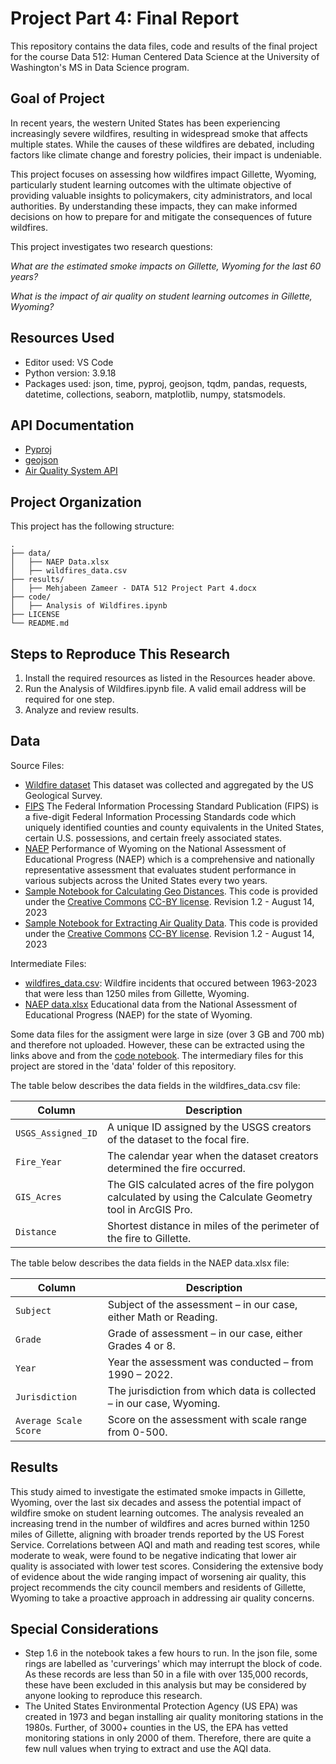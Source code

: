 # Project Part 4: Final Report

This repository contains the data files, code and results of the final project for the course Data 512: Human Centered Data Science at the University of Washington's MS in Data Science program. 

## Goal of Project
In recent years, the western United States has been experiencing increasingly severe wildfires, resulting in widespread smoke that affects multiple states. While the causes of these wildfires are debated, including factors like climate change and forestry policies, their impact is undeniable. 

This project focuses on assessing how wildfires impact Gillette, Wyoming, particularly student learning outcomes with the ultimate objective of providing valuable insights to policymakers, city administrators, and local authorities. By understanding these impacts, they can make informed decisions on how to prepare for and mitigate the consequences of future wildfires.

This project investigates two research questions: 

_What are the estimated smoke impacts on Gillette, Wyoming for the last 60 years?_

_What is the impact of air quality on student learning outcomes in Gillette, Wyoming?_

## Resources Used
- Editor used: VS Code
- Python version: 3.9.18
- Packages used: json, time, pyproj, geojson, tqdm, pandas, requests, datetime, collections, seaborn, 
matplotlib, numpy, statsmodels.

## API Documentation
- [Pyproj](https://pyproj4.github.io/pyproj/stable/index.html)
- [geojson](https://pypi.org/project/geojson/)
- [Air Quality System API](https://aqs.epa.gov/aqsweb/documents/data_api.html)

## Project Organization

This project has the following structure:
```
.
├── data/
│   ├── NAEP Data.xlsx
│   ├── wildfires_data.csv
├── results/
│   ├── Mehjabeen Zameer - DATA 512 Project Part 4.docx
├── code/
│   ├── Analysis of Wildfires.ipynb
├── LICENSE
└── README.md
```

## Steps to Reproduce This Research

1. Install the required resources as listed in the Resources header above. 
2. Run the Analysis of Wildfires.ipynb file. A valid email address will be required for one step. 
3. Analyze and review results. 

## Data 

Source Files:
- [Wildfire dataset](https://www.sciencebase.gov/catalog/item/61aa537dd34eb622f699df81) This dataset was collected and aggregated by the US Geological Survey.  
- [FIPS](https://www.census.gov/library/reference/code-lists/ansi.html) The Federal Information Processing Standard Publication (FIPS) is a five-digit Federal Information Processing Standards code which uniquely identified counties and county equivalents in the United States, certain U.S. possessions, and certain freely associated states.
- [NAEP](https://www.nationsreportcard.gov/profiles/stateprofile/overview/WY?cti=PgTab_OT&chort=1&sub=MAT&sj=WY&fs=Grade&st=MN&year=2022R3&sg=Gender%3A%20Male%20vs.%20Female&sgv=Difference&ts=Single%20Year&tss=2022R3&sfj=NP) Performance of Wyoming on the National Assessment of Educational Progress (NAEP) which is a comprehensive and nationally representative assessment that evaluates student performance in various subjects across the United States every two years.
- [Sample Notebook for Calculating Geo Distances](https://drive.google.com/file/d/1qNI6hji8CvDeBsnLDAhJXvaqf2gcg8UV/view?usp=drive_link). This code is provided under the [Creative Commons](https://creativecommons.org) [CC-BY license](https://creativecommons.org/licenses/by/4.0/). Revision 1.2 - August 14, 2023
- [Sample Notebook for Extracting Air Quality Data](https://drive.google.com/file/d/1bxl9qrb_52RocKNGfbZ5znHVqFDMkUzf/view?usp=drive_link). This code is provided under the [Creative Commons](https://creativecommons.org) [CC-BY license](https://creativecommons.org/licenses/by/4.0/). Revision 1.2 - August 14, 2023

Intermediate Files:

- [wildfires_data.csv](https://github.com/MehjabeenZ/data-512-final-project/blob/main/data/wildfires_data.csv): Wildfire incidents that occured between 1963-2023 that were less than 1250 miles from Gillette, Wyoming.  
- [NAEP data.xlsx](https://github.com/MehjabeenZ/data-512-final-project/blob/main/data/NAEP%20Data.xlsx) Educational data from the National Assessment of Educational Progress (NAEP) for the state of Wyoming. 

Some data files for the assigment were large in size (over 3 GB and 700 mb) and therefore not uploaded. However, these can be extracted using the links above and from the [code notebook](https://github.com/MehjabeenZ/data-512-project/blob/main/code/Analysis%20of%20Wildfires.ipynb). The intermediary files for this project are stored in the 'data' folder of this repository. 

The table below describes the data fields in the wildfires_data.csv file:

|Column|Description|
|---|---|
|`USGS_Assigned_ID`|A unique ID assigned by the USGS creators of the dataset to the focal fire.|
|`Fire_Year`|The calendar year when the dataset creators determined the fire occurred.|
|`GIS_Acres`|The GIS calculated acres of the fire polygon calculated by using the Calculate Geometry tool in ArcGIS Pro.|
|`Distance`|Shortest distance in miles of the perimeter of the fire to Gillette.|

The table below describes the data fields in the NAEP data.xlsx file:

|Column|Description|
|---|---|
|`Subject`|Subject of the assessment – in our case, either Math or Reading.|
|`Grade`|Grade of assessment – in our case, either Grades 4 or 8.|
|`Year`|Year the assessment was conducted – from 1990 – 2022.|
|`Jurisdiction`|The jurisdiction from which data is collected – in our case, Wyoming.|
|`Average Scale Score`|Score on the assessment with scale range from 0-500. |

## Results
This study aimed to investigate the estimated smoke impacts in Gillette, Wyoming, over the last six decades and assess the potential impact of wildfire smoke on student learning outcomes. The analysis revealed an increasing trend in the number of wildfires and acres burned within 1250 miles of Gillette, aligning with broader trends reported by the US Forest Service. Correlations between AQI and math and reading test scores, while moderate to weak, were found to be negative indicating that lower air quality is associated with lower test scores. Considering the extensive body of evidence about the wide ranging impact of worsening air quality, this project recommends the city council members and residents of Gillette, Wyoming to take a proactive approach in addressing air quality concerns. 

## Special Considerations
- Step 1.6 in the notebook takes a few hours to run. In the json file, some rings are labelled as 'curverings' which may interrupt the block of code. As these records are less than 50 in a file with over 135,000 records, these have been excluded in this analysis but may be considered by anyone looking to reproduce this research. 
- The United States Environmental Protection Agency (US EPA) was created in 1973 and began installing air quality monitoring stations in the 1980s. Further, of 3000+ counties in the US, the EPA has vetted monitoring stations in only 2000 of them. Therefore, there are quite a few null values when trying to extract and use the AQI data.



